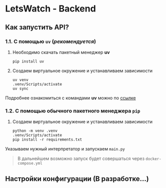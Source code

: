 # LetsWatch - Backend

## Как запустить API?

### 1.1. С помощью `uv` (_рекомендуется_)

1. Необходимо скачать пакетный менеджер **uv** 

    ```shell
    pip install uv
    ```

2. Создаем виртуальное окружение и устанавливаем зависимости
    
    ```shell
    uv venv
    .venv/Scripts/activate
    uv sync
    ```

Подробнее ознакомиться с командами **uv** можно по [ссылке](https://habr.com/ru/articles/875840/)

### 1.2. С помощью обычного пакетного менеджера `pip`

1. Создаем виртуальное окружение и устанавливаем зависимости

   ```shell
   python -m venv .venv
   .venv/Scripts/activate
   pip install -r requirements.txt
   ```

Указываем нужный интерпретатор и запускаем `main.py`

> В дальнейшем возможно запуск будет совершаться через `docker-compose.yml` 

## Настройки конфигурации (В разработке...)

